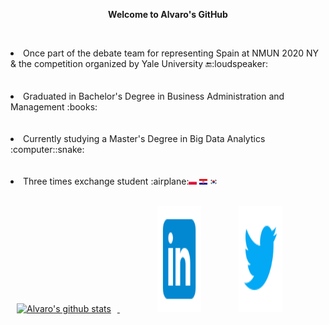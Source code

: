 <p align="center">
<strong>Welcome to Alvaro's GitHub</strong></p>

<p>
 <br>
<li>Once part of the debate team for representing Spain at NMUN 2020 NY & the competition organized by Yale University 🔚:loudspeaker:</li>
 </br>
  <br>
<li>Graduated in Bachelor's Degree in Business Administration and Management :books:</li></li></li>
 </br>
 <br>
<li>Currently studying a Master's Degree in Big Data Analytics :computer::snake:</li></li>
 </br>
 <br>
<li> Three times exchange student :airplane:<img src="https://github.com/alozk/alozk/blob/main/svg/flags/pl.svg" height="50%" width="2.5%"/>  <img src="https://github.com/alozk/alozk/blob/main/svg/flags/hr.svg" height="50%" width="2.5%"/>  <img src="https://github.com/alozk/alozk/blob/main/svg/flags/kr.svg" height="50%" width="2.5%"/></li>
</ul>
</br>
</p>

<p>
<a href="https://github.com/alozk/github-readme-stats">
<img src="https://github-readme-stats.vercel.app/api?username=alozk&show_icons=true&theme=github_dark" alt="Alvaro's github stats" width="43.65%" HSPACE="10"/> </a><a href="https://www.linkedin.com/in/chiquillo/" target="_blank"><img src="https://github.com/alozk/alozk/blob/main/svg/rrss/linkedin.svg" height="170" width="70" HSPACE="60"></a><a href="https://twitter.com/alozk__" target="_blank"><img src="https://github.com/alozk/alozk/blob/main/svg/rrss/twitter.svg" height="170" width="70"></a>
</p>
